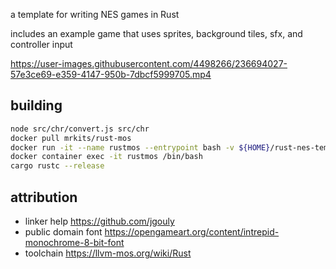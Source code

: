 a template for writing NES games in Rust

includes an example game that uses sprites, background tiles, sfx, and controller input

https://user-images.githubusercontent.com/4498266/236694027-57e3ce69-e359-4147-950b-7dbcf5999705.mp4

## building

```bash
node src/chr/convert.js src/chr
docker pull mrkits/rust-mos
docker run -it --name rustmos --entrypoint bash -v ${HOME}/rust-nes-template:/hostfiles mrkits/rust-mos
docker container exec -it rustmos /bin/bash
cargo rustc --release
```

## attribution

* linker help https://github.com/jgouly
* public domain font https://opengameart.org/content/intrepid-monochrome-8-bit-font
* toolchain https://llvm-mos.org/wiki/Rust
